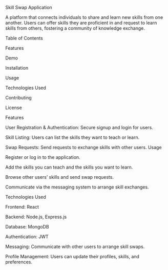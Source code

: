 Skill Swap Application

A platform that connects individuals to share and learn new skills from one another. Users can offer skills they are proficient in and request to learn skills from others, fostering a community of knowledge exchange.

Table of Contents

Features

Demo

Installation

Usage

Technologies Used

Contributing

License

Features

User Registration & Authentication: Secure signup and login for users.

Skill Listing: Users can list the skills they want to teach or learn.

Swap Requests: Send requests to exchange skills with other users.
Usage

Register or log in to the application.

Add the skills you can teach and the skills you want to learn.

Browse other users’ skills and send swap requests.

Communicate via the messaging system to arrange skill exchanges.

Technologies Used

Frontend: React 

Backend: Node.js, Express.js 

Database: MongoDB 

Authentication: JWT 

Messaging: Communicate with other users to arrange skill swaps.

Profile Management: Users can update their profiles, skills, and preferences.
